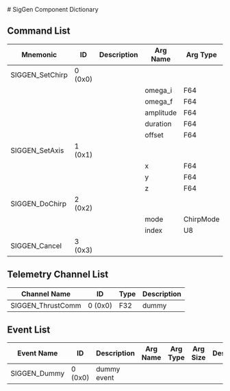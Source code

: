 <title>SigGen Component Dictionary</title>
# SigGen Component Dictionary


## Command List

|Mnemonic|ID|Description|Arg Name|Arg Type|Comment
|---|---|---|---|---|---|
|SIGGEN_SetChirp|0 (0x0)|| | |   
| | | |omega_i|F64||                    
| | | |omega_f|F64||                    
| | | |amplitude|F64||                    
| | | |duration|F64||                    
| | | |offset|F64||                    
|SIGGEN_SetAxis|1 (0x1)|| | |   
| | | |x|F64||                    
| | | |y|F64||                    
| | | |z|F64||                    
|SIGGEN_DoChirp|2 (0x2)|| | |   
| | | |mode|ChirpMode||                    
| | | |index|U8||                    
|SIGGEN_Cancel|3 (0x3)|| | |   

## Telemetry Channel List

|Channel Name|ID|Type|Description|
|---|---|---|---|
|SIGGEN_ThrustComm|0 (0x0)|F32|dummy|

## Event List

|Event Name|ID|Description|Arg Name|Arg Type|Arg Size|Description
|---|---|---|---|---|---|---|
|SIGGEN_Dummy|0 (0x0)|dummy event| | | | |
